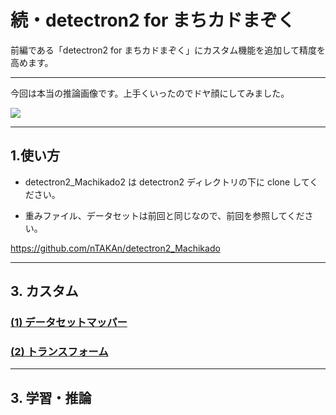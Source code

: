 # 続・detectron2 for まちカドまぞく

前編である「detectron2 for まちカドまぞく」にカスタム機能を追加して精度を高めます。

---

今回は本当の推論画像です。上手くいったのでドヤ顔にしてみました。

<img src=https://user-images.githubusercontent.com/33882378/79108398-34fe8400-7db1-11ea-9b26-08e09e13243f.jpg>

---
## 1.使い方

* detectron2_Machikado2 は detectron2 ディレクトリの下に clone してください。

* 重みファイル、データセットは前回と同じなので、前回を参照してください。

https://github.com/nTAKAn/detectron2_Machikado

---
## 3. カスタム

### [(1) データセットマッパー](./README_custom1.md)

### [(2) トランスフォーム](./README_custom2.md)

 
---
## 3. 学習・推論


